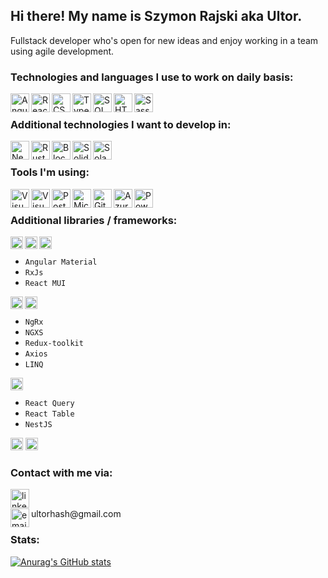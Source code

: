## Hi there! My name is Szymon Rajski aka Ultor.
Fullstack developer who's open for new ideas and enjoy working in a team using agile development.

### Technologies and languages I use to work on daily basis:
<img align="left" width="30px" height="30px" src="https://www.svgrepo.com/show/353396/angular-icon.svg" title="Angular"/>
<img align="left" width="30px" height="30px" src="https://www.svgrepo.com/show/354259/react.svg" title="React"/>
<img align="left" width="30px" height="30px" src="https://www.svgrepo.com/show/353622/c-sharp.svg" title="CSharp" />
<img align="left" width="30px" height="30px" src="https://www.svgrepo.com/show/354478/typescript-icon.svg" title="Typescript" />
<img align="left" width="30px" height="30px" src="https://www.svgrepo.com/show/255832/sql.svg" title="SQL" />
<img align="left" width="30px" height="30px" src="https://www.svgrepo.com/show/349402/html5.svg" title="HTML5" />
<img align="left" width="30px" height="30px" src="https://www.svgrepo.com/show/349502/sass.svg" title="Sass"/>
<br />

### Additional technologies I want to develop in:
<img align="left" width="30px" height="30px" src="https://www.svgrepo.com/show/373872/nestjs.svg" title="NestJS"/>
<img align="left" width="30px" height="30px" src="https://www.svgrepo.com/show/374056/rust.svg" title="Rust"/>
<img align="left" width="30px" height="30px" src="https://www.svgrepo.com/show/330069/blockchain-dot-com.svg" title="Blockchain"/>
<img align="left" width="30px" height="30px" src="https://www.svgrepo.com/show/374088/solidity.svg" title="Solidity"/>
<img align="left" width="30px" height="30px" src="https://www.svgrepo.com/show/470684/solana.svg" title="Solana"/>
<br />

### Tools I'm using:
<img align="left" width="30px" height="30px" src="https://www.svgrepo.com/show/354522/visual-studio-code.svg" title="Visual Studio Code"/>
<img align="left" width="30px" height="30px" src="https://www.svgrepo.com/show/354520/visual-studio.svg" title="Visual Studio"/>
<img align="left" width="30px" height="30px" src="https://www.svgrepo.com/show/354202/postman-icon.svg" title="Postman"/>
<img align="left" width="30px" height="30px" src="https://www.svgrepo.com/show/331760/sql-database-generic.svg" title="Microsoft SQL Server"/>
<img align="left" width="30px" height="30px" src="https://www.svgrepo.com/show/353782/git-icon.svg" title="Git"/>
<img align="left" width="30px" height="30px" src="https://www.svgrepo.com/show/303372/azure-1-logo.svg" title="Azure dev ops"/>
<img align="left" width="30px" height="30px" src="https://upload.wikimedia.org/wikipedia/commons/a/af/PowerShell_Core_6.0_icon.png" title="Powershell"/>
<br />

### Additional libraries / frameworks:
<img align="left" width="20px" height="20px" src="https://www.svgrepo.com/show/475275/star.svg" title="Star"/>
<img align="left" width="20px" height="20px" src="https://www.svgrepo.com/show/475275/star.svg" title="Star"/>
<img align="left" width="20px" height="20px" src="https://www.svgrepo.com/show/475275/star.svg" title="Star"/>
<br />

- `Angular Material`
- `RxJs`
- `React MUI`

<img align="left" width="20px" height="20px" src="https://www.svgrepo.com/show/475275/star.svg" title="Star"/>
<img align="left" width="20px" height="20px" src="https://www.svgrepo.com/show/475275/star.svg" title="Star"/>
<br />

- `NgRx`
- `NGXS`
- `Redux-toolkit`
- `Axios`
- `LINQ`

<img align="left" width="20px" height="20px" src="https://www.svgrepo.com/show/475275/star.svg" title="Star"/>
<br />

- `React Query`
- `React Table`
- `NestJS`

<div align="left">
  <img width="20px" height="20px" src="https://www.svgrepo.com/show/475275/star.svg" title="Star"/>
  <img width="20px" height="20px" src="https://www.svgrepo.com/show/475275/star.svg" title="Star"/>
</div>

### Contact with me via:
[<img align="left" alt="linkedin" width="30px" height="30px" src="https://www.svgrepo.com/show/57068/linkedin.svg" />][linkedin]
<br />
<div style="display: inline"><img align="left" alt="email" width="30px" height="30px" src="https://www.svgrepo.com/show/32100/email.svg" />ultorhash@gmail.com</div>
<br />


### Stats:
[![Anurag's GitHub stats](https://github-readme-stats.vercel.app/api?username=ultorhash)](https://github.com/anuraghazra/github-readme-stats)

[linkedin]: https://www.linkedin.com/in/szymon-rajski-73177a21a/
[email]: https://mail.google.com/
